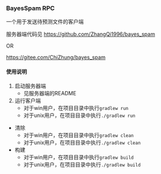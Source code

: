 ### BayesSpam RPC

一个用于发送待预测文件的客户端

服务器端代码见
https://github.com/ZhangQi1996/bayes_spam

OR

https://gitee.com/ChiZhung/bayes_spam

#### 使用说明
1. 启动服务器端
    * 见服务器端的README
2. 运行客户端
    * 对于win用户，在项目目录中执行`gradlew run`
    * 对于unix用户，在项目目录中执行`./gradlew run`
* 清除
    * 对于win用户，在项目目录中执行`gradlew clean`
    * 对于unix用户，在项目目录中执行`./gradlew clean`
* 构建
    * 对于win用户，在项目目录中执行`gradlew build`
    * 对于unix用户，在项目目录中执行`./gradlew build`